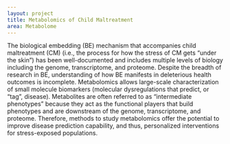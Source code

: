 ```yaml
---
layout: project
title: Metabolomics of Child Maltreatment
area: Metabolome
---
```


The biological embedding (BE) mechanism that accompanies child maltreatment (CM) (i.e., the process for how the stress of CM gets “under the skin”) has been well-documented and includes multiple levels of biology including the genome, transcriptome, and proteome. Despite the breadth of research in BE, understanding of how BE manifests in deleterious health outcomes is incomplete. Metabolomics allows large-scale characterization of small molecule biomarkers (molecular dysregulations that predict, or “tag”, disease). Metabolites are often referred to as “intermediate phenotypes” because they act as the functional players that build phenotypes and are downstream of the genome, transcriptome, and proteome. Therefore, methods to study metabolomics offer the potential to improve disease prediction capability, and thus, personalized interventions for stress-exposed populations. 